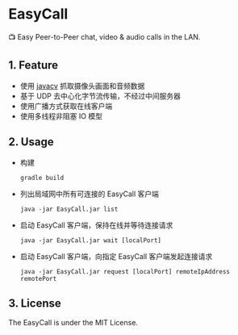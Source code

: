 # EasyCall

:tv: Easy Peer-to-Peer chat, video & audio calls in the LAN.

<!-- todo: 解决 TCP 粘包、拆包问题 https://blog.insanecoder.top/tcp-packet-splice-and-split-issue/  -->

## 1. Feature

- 使用 [javacv](https://github.com/bytedeco/javacv) 抓取摄像头画面和音频数据
- 基于 UDP 去中心化字节流传输，不经过中间服务器
- 使用广播方式获取在线客户端
- 使用多线程非阻塞 IO 模型

## 2. Usage

- 构建
  ```
  gradle build
  ```
- 列出局域网中所有可连接的 EasyCall 客户端
  ```
  java -jar EasyCall.jar list
  ```
- 启动 EasyCall 客户端，保持在线并等待连接请求
  ```
  java -jar EasyCall.jar wait [localPort]
  ```
- 启动 EasyCall 客户端，向指定 EasyCall 客户端发起连接请求
  ```
  java -jar EasyCall.jar request [localPort] remoteIpAddress remotePort
  ```

## 3. License

The EasyCall is under the MIT License.